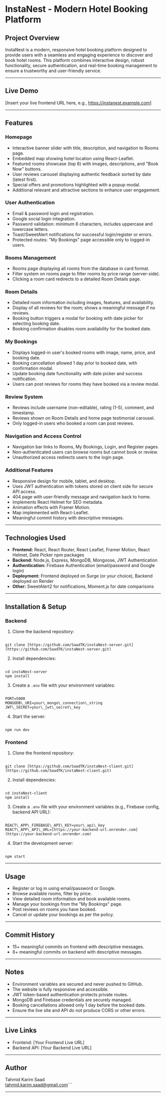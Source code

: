 
# InstaNest - Modern Hotel Booking Platform

## Project Overview

InstaNest is a modern, responsive hotel booking platform designed to provide users with a seamless and engaging experience to discover and book hotel rooms. This platform combines interactive design, robust functionality, secure authentication, and real-time booking management to ensure a trustworthy and user-friendly service.

---

## Live Demo

[Insert your live frontend URL here, e.g., https://instanest.example.com]

---

## Features

### Homepage
- Interactive banner slider with title, description, and navigation to Rooms page.
- Embedded map showing hotel location using React-Leaflet.
- Featured rooms showcase (top 6) with images, descriptions, and "Book Now" buttons.
- User reviews carousel displaying authentic feedback sorted by date (latest first).
- Special offers and promotions highlighted with a popup modal.
- Additional relevant and attractive sections to enhance user engagement.

### User Authentication
- Email & password login and registration.
- Google social login integration.
- Password validation: minimum 6 characters, includes uppercase and lowercase letters.
- Toast/SweetAlert notifications for successful login/register or errors.
- Protected routes: "My Bookings" page accessible only to logged-in users.

### Rooms Management
- Rooms page displaying all rooms from the database in card format.
- Filter system on rooms page to filter rooms by price range (server-side).
- Clicking a room card redirects to a detailed Room Details page.

### Room Details
- Detailed room information including images, features, and availability.
- Display of all reviews for the room; shows a meaningful message if no reviews.
- Booking button triggers a modal for booking with date picker for selecting booking date.
- Booking confirmation disables room availability for the booked date.

### My Bookings
- Displays logged-in user's booked rooms with image, name, price, and booking date.
- Booking cancellation allowed 1 day prior to booked date, with confirmation modal.
- Update booking date functionality with date picker and success notification.
- Users can post reviews for rooms they have booked via a review modal.

### Review System
- Reviews include username (non-editable), rating (1-5), comment, and timestamp.
- Reviews shown on Room Details and home page testimonial carousel.
- Only logged-in users who booked a room can post reviews.

### Navigation and Access Control
- Navigation bar links to Rooms, My Bookings, Login, and Register pages.
- Non-authenticated users can browse rooms but cannot book or review.
- Unauthorized access redirects users to the login page.

### Additional Features
- Responsive design for mobile, tablet, and desktop.
- Uses JWT authentication with tokens stored on client side for secure API access.
- 404 page with user-friendly message and navigation back to home.
- Implements React Helmet for SEO metadata.
- Animation effects with Framer Motion.
- Map implemented with React-Leaflet.
- Meaningful commit history with descriptive messages.

---

## Technologies Used

- **Frontend:** React, React Router, React Leaflet, Framer Motion, React Helmet, Date Picker npm packages
- **Backend:** Node.js, Express, MongoDB, Mongoose, JWT Authentication
- **Authentication:** Firebase Authentication (email/password and Google login)
- **Deployment:** Frontend deployed on Surge (or your choice), Backend deployed on Render
- **Other:** SweetAlert2 for notifications, Moment.js for date comparisons

---

## Installation & Setup

### Backend

1. Clone the backend repository:
```

git clone [https://github.com/SaadTK/instaNest-server.git](https://github.com/SaadTK/instaNest-server.git)

```
2. Install dependencies:
```

cd instaNest-server
npm install

```
3. Create a `.env` file with your environment variables:
```

PORT=5000
MONGODB\_URI=your\_mongo\_connection\_string
JWT\_SECRET=your\_jwt\_secret\_key

```
4. Start the server:
```

npm run dev

```

### Frontend

1. Clone the frontend repository:
```

git clone [https://github.com/SaadTK/instaNest-client.git](https://github.com/SaadTK/instaNest-client.git)

```
2. Install dependencies:
```

cd instaNest-client
npm install

```
3. Create a `.env` file with your environment variables (e.g., Firebase config, backend API URL):
```

REACT\_APP\_FIREBASE\_API\_KEY=your\_api\_key
REACT\_APP\_API\_URL=[https://your-backend-url.onrender.com](https://your-backend-url.onrender.com)

```
4. Start the development server:
```

npm start

```

---

## Usage

- Register or log in using email/password or Google.
- Browse available rooms, filter by price.
- View detailed room information and book available rooms.
- Manage your bookings from the "My Bookings" page.
- Post reviews on rooms you have booked.
- Cancel or update your bookings as per the policy.

---

## Commit History

- 15+ meaningful commits on frontend with descriptive messages.
- 8+ meaningful commits on backend with descriptive messages.

---

## Notes

- Environment variables are secured and never pushed to GitHub.
- The website is fully responsive and accessible.
- JWT token-based authentication protects private routes.
- MongoDB and Firebase credentials are securely managed.
- Booking cancellations allowed only 1 day before the booked date.
- Ensure the live site and API do not produce CORS or other errors.

---

## Live Links

- Frontend: [Your Frontend Live URL]
- Backend API: [Your Backend Live URL]

---

## Author

Tahmid Karim Saad  
tahmid.karim.saad@gmail.com```

---
